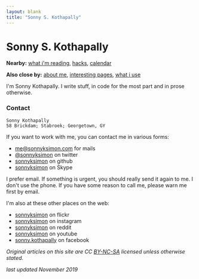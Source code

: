 ```yaml
---
layout: blank
title: "Sonny S. Kothapally"
---
```


# Sonny S. Kothapally

**Nearby:** [what i'm reading](/reading), [hacks](/hacks), [calendar](http://calendar.google.com/calendar/embed?src=sonnyksimon@gmail.com)

**Also close by:** [about me](/about), [interesting pages](/interesting-pages), [what i use](/usesthis)

I'm Sonny Kothapally. I write stuff, in code for the most part and in prose otherwise.

### Contact

```
Sonny Kothapally
58 Brickdam; Stabroek; Georgetown, GY 
```

If you want to work with me, you can contact me in various forms:

* [me@sonnyksimon.com](mailto:me@sonnyksimon.com) for mails
* [@sonnyksimon](http://twitter.com/sonnyksimon) on twitter
* [sonnyksimon](http://github.com/sonnyksimon) on github
* [sonnyksimon](skype:sonnyksimon?contact) on Skype

I prefer email. If something is urgent, you should really send it again to me. I don't use the phone. If you have some reason to call me, please warn me first by email. 

I'm also at these other places on the web:

* [sonnyksimon](http://flickr.com/sonnyksimon) on flickr
* [sonnyksimon](http://instagram.com/sonnyksimon) on instagram
* [sonnyksimon](http://reddit.com/u/sonnyksimon) on reddit
* [sonnyksimon](http://youtube.com/sonnyksimon) on youtube
* [sonny.kothapally](http://facebook.com/sonny.kothapally) on facebook

*Original articles on this site are CC [BY-NC-SA](http://creativecommons.org/licenses/by-nc-sa/4.0/legalcode) licensed unless otherwise stated.*

*last updated November 2019*
